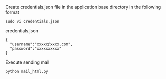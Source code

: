 Create credentials.json file in the application base directory in the following format
```
sudo vi credentials.json
```
credentials.json
```
{
  "username":"xxxxx@xxxx.com",
  "password":"xxxxxxxxxx"
}
```
Execute sending mail
```
python mail_html.py
```